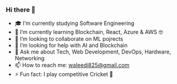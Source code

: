 ### Hi there 👋

- 🎓 I’m currently studying Software Engineering
- 🌱 I’m currently learning Blockchain, React, Azure & AWS 🤓
- 👯 I’m looking to collaborate on ML pojrects
- 🤔 I’m looking for help with AI and Blockchain
- 💬 Ask me about Tech, Web Development, DevOps, Hardware, Networking 
- 📫 How to reach me: waleedi825@gmail.com
- ⚡ Fun fact: I play competitive Cricket 🏏
